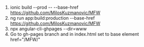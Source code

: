 1. ionic build --prod -- --base-href https://github.com/MilosKuzmanovic/MFW
2. ng run app:build:production --base-href https://github.com/MilosKuzmanovic/MFW
3. npx angular-cli-ghpages --dir=www
4. Go to gh-pages branch and in index.html set to base element href="/MFW/"
